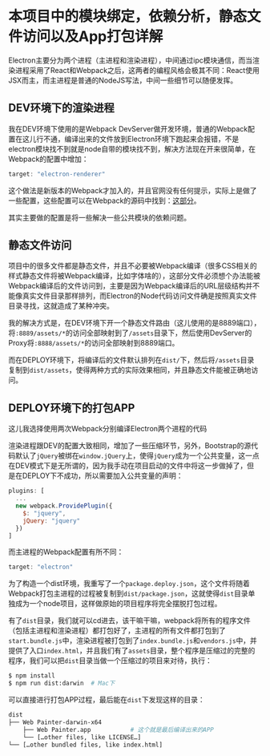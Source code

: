 # 本项目中的模块绑定，依赖分析，静态文件访问以及App打包详解

Electron主要分为两个进程（主进程和渲染进程），中间通过ipc模块通信，而当渲染进程采用了React和Webpack之后，这两者的编程风格会极其不同：React使用JSX而主，而主进程是普通的NodeJS写法，中间一些细节可以随便发挥。

## DEV环境下的渲染进程

我在DEV环境下使用的是Webpack DevServer做开发环境，普通的Webpack配置在这儿行不通，编译出来的文件放到Electron环境下跑起来会报错，不是electron模块找不到就是node自带的模块找不到，解决方法现在开来很简单，在Webpack的配置中增加：

```javascript
target: "electron-renderer"
```

这个做法是新版本的Webpack才加入的，并且官网没有任何提示，实际上是做了一些配置，这些配置可以在Webpack的源码中找到：[这部分](https://github.com/webpack/webpack/blob/master/lib/WebpackOptionsApply.js#L117)。

其实主要做的配置是将一些解决一些公共模块的依赖问题。

## 静态文件访问

项目中的很多文件都是静态文件，并且不必要被Webpack编译（很多CSS相关的样式静态文件将被Webpack编译，比如字体啥的），这部分文件必须想个办法能被Webpack编译后的文件访问到，主要是因为Webpack编译后的URL层级结构并不能像真实文件目录那样排列，而Electron的Node代码访问文件确是按照真实文件目录寻找，这就造成了某种冲突。

我的解决方式是，在DEV环境下开一个静态文件路由（这儿使用的是8889端口），将`:8889/assets/*`的访问全部映射到了`/assets`目录下，然后使用DevServer的Proxy将`:8888/assets/*`的访问全部映射到8889端口。

而在DEPLOY环境下，将编译后的文件默认排列在`dist/`下，然后将`/assets`目录复制到`dist/assets`，使得两种方式的实际效果相同，并且静态文件能被正确地访问。

## DEPLOY环境下的打包APP

这儿我选择使用两次Webpack分别编译Electron两个进程的代码

渲染进程跟DEV的配置大致相同，增加了一些压缩环节，另外，Bootstrap的源代码默认了`jQuery`被绑在`window.jQuery`上，使得`jQuery`成为一个公共变量，这一点在DEV模式下是无所谓的，因为我手动在项目启动的文件中将这一步做掉了，但是在DEPLOY下不成功，所以需要加入公共变量的声明：

```javascript
plugins: [
  ...
  new webpack.ProvidePlugin({
    $: "jquery",
    jQuery: "jquery"
  })
]
```

而主进程的Webpack配置有所不同：

```javascript
target: "electron"
```

为了构造一个dist环境，我重写了一个`package.deploy.json`，这个文件将随着Webpack打包主进程的过程被复制到`dist/package.json`，这就使得`dist`目录单独成为一个node项目，这样做原始的项目程序将完全摆脱打包过程。

有了`dist`目录，我们就可以cd进去，该干嘛干嘛，webpack将所有的程序文件（包括主进程和渲染进程）都打包好了，主进程的所有文件都打包到了`start.bundle.js`中，渲染进程被打包到了`index.bundle.js`和`vendors.js`中，并提供了入口`index.html`，并且我们有了`assets`目录，整个程序是压缩过的完整的程序，我们可以把`dist`目录当做一个压缩过的项目来对待，执行：

```bash
$ npm install
$ npm run dist:darwin  # Mac下
```

可以直接进行打包APP过程，最后能在`dist`下发现这样的目录：

```bash
dist
├── Web Painter-darwin-x64
    ├── Web Painter.app           # 这个就是最后编译出来的APP
    └── […other files, like LICENSE…]
└── […other bundled files, like index.html]
```

